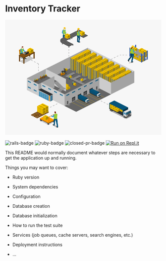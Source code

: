 # Inventory Tracker
<img src="app/assets/images/Banner.png" alt="logo" max-width="600"><br>

![rails-badge](https://img.shields.io/badge/Rails-6.0.5-informational?style=flat-square) 
![ruby-badge](https://img.shields.io/badge/Ruby-2.5.1-informational?style=flat-square) ![closed-pr-badge](https://img.shields.io/github/issues-pr-closed-raw/lkriffell/inventory_tracker?style=flat-square)
[![Run on Repl.it](https://repl.it/badge/github/lkriffell/inventory_tracker)](https://repl.it/github/lkriffell/inventory_tracker)

This README would normally document whatever steps are necessary to get the
application up and running.

Things you may want to cover:

* Ruby version

* System dependencies

* Configuration

* Database creation

* Database initialization

* How to run the test suite

* Services (job queues, cache servers, search engines, etc.)

* Deployment instructions

* ...
